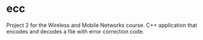 # ecc
Project 2 for the Wireless and Mobile Networks course. C++ application that encodes and decodes a file with error correction code.
